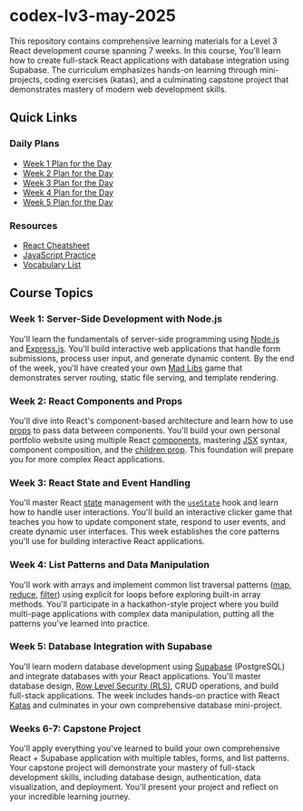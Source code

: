 # codex-lv3-may-2025

This repository contains comprehensive learning materials for a Level 3 React development course spanning 7 weeks. In this course, You'll learn how to create full-stack React applications with database integration using Supabase. The curriculum emphasizes hands-on learning through mini-projects, coding exercises (katas), and a culminating capstone project that demonstrates mastery of modern web development skills.

## Quick Links

### Daily Plans
- [Week 1 Plan for the Day](plan-for-the-day-w1.md)
- [Week 2 Plan for the Day](plan-for-the-day-w2.md)
- [Week 3 Plan for the Day](plan-for-the-day-w3.md)
- [Week 4 Plan for the Day](plan-for-the-day-w4.md)
- [Week 5 Plan for the Day](plan-for-the-day-w5.md)

### Resources
- [React Cheatsheet](REACT_CHEATSHEET.md)
- [JavaScript Practice](./javascript-practice/README.md)
- [Vocabulary List](VOCABULARY_LIST.md)

## Course Topics

### Week 1: Server-Side Development with Node.js
You'll learn the fundamentals of server-side programming using [Node.js](VOCABULARY_LIST.md#nodejs-node) and [Express.js](VOCABULARY_LIST.md#express). You'll build interactive web applications that handle form submissions, process user input, and generate dynamic content. By the end of the week, you'll have created your own [Mad Libs](VOCABULARY_LIST.md#mad-libs) game that demonstrates server routing, static file serving, and template rendering.

### Week 2: React Components and Props
You'll dive into React's component-based architecture and learn how to use [props](VOCABULARY_LIST.md#props) to pass data between components. You'll build your own personal portfolio website using multiple React [components](VOCABULARY_LIST.md#component), mastering [JSX](VOCABULARY_LIST.md#jsx) syntax, component composition, and the [children prop](VOCABULARY_LIST.md#children-prop). This foundation will prepare you for more complex React applications.

### Week 3: React State and Event Handling
You'll master React [state](VOCABULARY_LIST.md#state) management with the [`useState`](VOCABULARY_LIST.md#usestate) hook and learn how to handle user interactions. You'll build an interactive clicker game that teaches you how to update component state, respond to user events, and create dynamic user interfaces. This week establishes the core patterns you'll use for building interactive React applications.

### Week 4: List Patterns and Data Manipulation
You'll work with arrays and implement common list traversal patterns ([map](VOCABULARY_LIST.md#list-scrolling-pattern), [reduce](VOCABULARY_LIST.md#list-patterns), [filter](VOCABULARY_LIST.md#list-patterns)) using explicit for loops before exploring built-in array methods. You'll participate in a hackathon-style project where you build multi-page applications with complex data manipulation, putting all the patterns you've learned into practice.

### Week 5: Database Integration with Supabase
You'll learn modern database development using [Supabase](VOCABULARY_LIST.md#supabase) (PostgreSQL) and integrate databases with your React applications. You'll master database design, [Row Level Security (RLS)](VOCABULARY_LIST.md#row-level-security-rls), CRUD operations, and build full-stack applications. The week includes hands-on practice with React [Katas](VOCABULARY_LIST.md#kata) and culminates in your own comprehensive database mini-project.

### Weeks 6-7: Capstone Project
You'll apply everything you've learned to build your own comprehensive React + Supabase application with multiple tables, forms, and list patterns. Your capstone project will demonstrate your mastery of full-stack development skills, including database design, authentication, data visualization, and deployment. You'll present your project and reflect on your incredible learning journey.